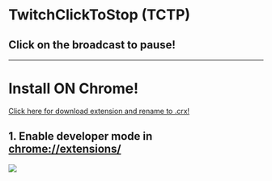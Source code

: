 # TwitchClickToStop (TCTP)
## Click on the broadcast to pause!
-----
# Install ON Chrome!
<a href="https://kappa.lol/7YhQYQ">Click here for download extension and rename to .crx!</a>
## 1. Enable developer mode in <a href="chrome://extensions/">chrome://extensions/</a>
<img src="https://kappa.lol/8xKaFF">
